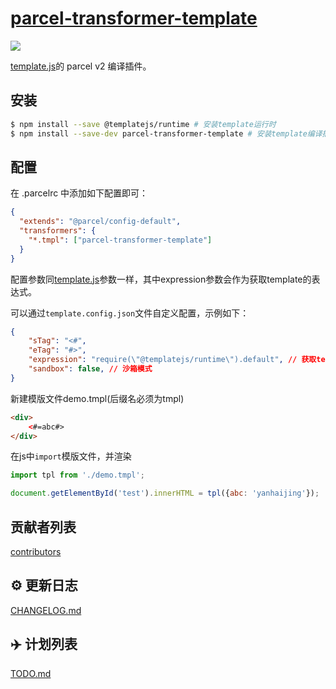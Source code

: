 # [parcel-transformer-template](https://github.com/yanhaijing/template.js/blob/master/packages/parcel-transformer-template)
[![](https://img.shields.io/badge/Powered%20by-jslib%20base-brightgreen.svg)](https://github.com/yanhaijing/jslib-base)

[template.js](https://github.com/yanhaijing/template.js)的 parcel v2 编译插件。

## 安装

``` bash
$ npm install --save @templatejs/runtime # 安装template运行时
$ npm install --save-dev parcel-transformer-template # 安装template编译插件
```

## 配置
在 .parcelrc 中添加如下配置即可：

```json
{
  "extends": "@parcel/config-default",
  "transformers": {
    "*.tmpl": ["parcel-transformer-template"]
  }
}
```

配置参数同[template.js](https://github.com/yanhaijing/template.js/blob/master/doc/api.md#templateconfig)参数一样，其中expression参数会作为获取template的表达式。

可以通过`template.config.json`文件自定义配置，示例如下：

```json
{
    "sTag": "<#",
    "eTag": "#>",
    "expression": "require(\"@templatejs/runtime\").default", // 获取template的表达式，如 `window.template`
    "sandbox": false, // 沙箱模式
}
```

新建模版文件demo.tmpl(后缀名必须为tmpl)

```html
<div>
    <#=abc#>
</div>
```

在js中`import`模版文件，并渲染

```js
import tpl from './demo.tmpl';

document.getElementById('test').innerHTML = tpl({abc: 'yanhaijing'});
```

## 贡献者列表

[contributors](https://github.com/yanhaijing/template.js/graphs/contributors)

## :gear: 更新日志
[CHANGELOG.md](https://github.com/yanhaijing/template.js/blob/master/CHANGELOG.md)

## :airplane: 计划列表
[TODO.md](https://github.com/yanhaijing/template.js/blob/master/TODO.md)